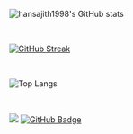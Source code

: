 ![hansajith1998's GitHub stats](https://github-readme-stats.vercel.app/api?username=hansajith1998&count_private=true&show_icons=true&theme=tokyonight)

<br>

[![GitHub Streak](https://github-readme-streak-stats.herokuapp.com?user=hansajith1998&theme=gruvbox_duo)](https://git.io/streak-stats)

<br>

![Top Langs](https://github-readme-stats.vercel.app/api/top-langs/?username=hansajith1998&layout=compact&count_private=true&theme=tokyonight&langs_count=10)

<br>

![](https://komarev.com/ghpvc/?username=hansajith1998)
<a href="https://github.com/hansajith1998?tab=followers">
  <img src="https://img.shields.io/github/followers/hansajith1998?label=Followers&style=social" alt="GitHub Badge">
</a>
